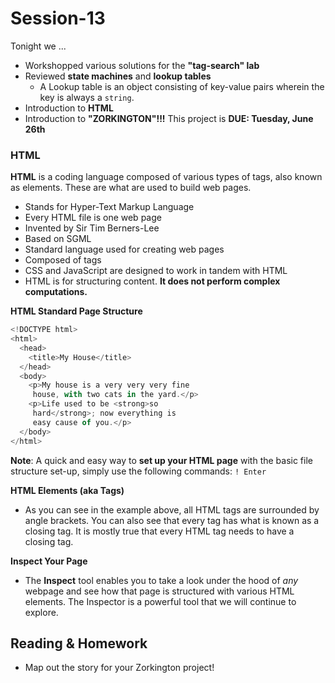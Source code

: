 # Session-13

Tonight we ...

- Workshopped various solutions for the **"tag-search" lab**
- Reviewed **state machines** and **lookup tables**
  - A Lookup table is an object consisting of key-value pairs wherein the key is always a `string`.
- Introduction to **HTML**
- Introduction to **"ZORKINGTON"!!!** This project is **DUE: Tuesday, June 26th**

### HTML

**HTML** is a coding language composed of various types of tags, also known as elements. These are what are used to build web pages.

- Stands for Hyper-Text Markup Language
- Every HTML file is one web page
- Invented by Sir Tim Berners-Lee
- Based on SGML
- Standard language used for creating web pages
- Composed of tags
- CSS and JavaScript are designed to work in tandem with HTML
- HTML is for structuring content. **It does not perform complex computations.**

**HTML Standard Page Structure**

```js
<!DOCTYPE html>
<html>
  <head>
    <title>My House</title>
  </head>
  <body>
    <p>My house is a very very very fine
     house, with two cats in the yard.</p>
    <p>Life used to be <strong>so
     hard</strong>; now everything is
     easy cause of you.</p>
  </body>
</html>
```

**Note**: A quick and easy way to **set up your HTML page** with the basic file structure set-up, simply use the following commands:
`! Enter`

**HTML Elements (aka Tags)**
* As you can see in the example above, all HTML tags are surrounded by angle brackets. You can also see that every tag has what is known as a closing tag. It is mostly true that every HTML tag needs to have a closing tag.

**Inspect Your Page**
* The **Inspect** tool enables you to take a look under the hood of _any_ webpage and see how that page is structured with various HTML elements. The Inspector is a powerful tool that we will continue to explore.

## Reading & Homework
* Map out the story for your Zorkington project! 

